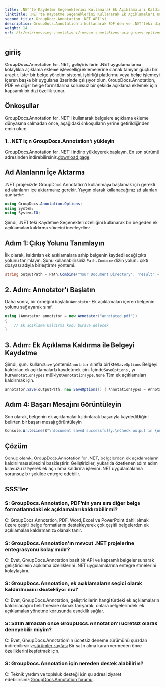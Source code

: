 ```yaml
---
title: .NET'te Kaydetme Seçeneklerini Kullanarak Ek Açıklamaları Kaldırma
linktitle: .NET'te Kaydetme Seçeneklerini Kullanarak Ek Açıklamaları Kaldırma
second_title: GroupDocs.Annotation .NET API'si
description: GroupDocs.Annotation'ı kullanarak PDF'den ve .NET'teki diğer belgelerden ek açıklamaları nasıl kaldıracağınızı öğrenin. Kod örnekleri içeren adım adım kılavuz.
weight: 14
url: /tr/net/removing-annotations/remove-annotations-using-save-options/
---
```

## giriiş

GroupDocs.Annotation for .NET, geliştiricilerin .NET uygulamalarına kolaylıkla açıklama ekleme işlevselliği eklemelerine olanak tanıyan güçlü bir araçtır. İster bir belge yönetim sistemi, işbirliği platformu veya belge işlemeyi içeren başka bir uygulama üzerinde çalışıyor olun, GroupDocs.Annotation, PDF ve diğer belge formatlarına sorunsuz bir şekilde açıklama eklemek için kapsamlı bir dizi özellik sunar.

## Önkoşullar

GroupDocs.Annotation for .NET'i kullanarak belgelere açıklama ekleme dünyasına dalmadan önce, aşağıdaki önkoşulların yerine getirildiğinden emin olun:

### 1. .NET için GroupDocs.Annotation'ı yükleyin

 GroupDocs.Annotation for .NET'i indirip yükleyerek başlayın. En son sürümü adresinden indirebilirsiniz.[download page](https://releases.groupdocs.com/annotation/net/).

## Ad Alanlarını İçe Aktarma

.NET projenizde GroupDocs.Annotation'ı kullanmaya başlamak için gerekli ad alanlarını içe aktarmanız gerekir. Yaygın olarak kullanacağınız ad alanları şunlardır:

```csharp
using GroupDocs.Annotation.Options;
using System;
using System.IO;
```


Şimdi, .NET'teki Kaydetme Seçenekleri özelliğini kullanarak bir belgeden ek açıklamaları kaldırma sürecini inceleyelim:

## Adım 1: Çıkış Yolunu Tanımlayın

İlk olarak, kaldırılan ek açıklamalara sahip belgenin kaydedileceği çıktı yolunu tanımlayın. Şunu kullanabilirsiniz:`Path.Combine` dizin yolunu çıktı dosyası adıyla birleştirme yöntemi.

```csharp
string outputPath = Path.Combine("Your Document Directory", "result" + Path.GetExtension("input.pdf"));
```

## 2. Adım: Annotator'ı Başlatın

 Daha sonra, bir örneğini başlatın`Annotator` Ek açıklamaları içeren belgenin yolunu sağlayarak sınıf.

```csharp
using (Annotator annotator = new Annotator("annotated.pdf"))
{
    // Ek açıklama kaldırma kodu buraya gelecek
}
```

## 3. Adım: Ek Açıklama Kaldırma ile Belgeyi Kaydetme

 Şimdi, şunu kullan:`Save` yöntemi`Annotator` sınıfla birlikte`SaveOptions` Belgeyi kaldırılan ek açıklamalarla kaydetmek için. İçinde`SaveOptions` , yı kur`AnnotationTypes` mülkiyet`AnnotationType.None` Tüm ek açıklamaları kaldırmak için.

```csharp
annotator.Save(outputPath, new SaveOptions() { AnnotationTypes = AnnotationType.None });
```

## Adım 4: Başarı Mesajını Görüntüleyin

Son olarak, belgenin ek açıklamalar kaldırılarak başarıyla kaydedildiğini belirten bir başarı mesajı görüntüleyin.

```csharp
Console.WriteLine($"\nDocument saved successfully.\nCheck output in {outputPath}.");
```

## Çözüm

Sonuç olarak, GroupDocs.Annotation for .NET, belgelerden ek açıklamaların kaldırılması sürecini basitleştirir. Geliştiriciler, yukarıda özetlenen adım adım kılavuzu izleyerek ek açıklama kaldırma işlevini .NET uygulamalarına sorunsuz bir şekilde entegre edebilir.

## SSS'ler

### S: GroupDocs.Annotation, PDF'nin yanı sıra diğer belge formatlarındaki ek açıklamaları kaldırabilir mi?

C: GroupDocs.Annotation, PDF, Word, Excel ve PowerPoint dahil olmak üzere çeşitli belge formatlarını destekleyerek çok çeşitli belgelerden ek açıklamaları kaldırmanıza olanak tanır.

### S: GroupDocs.Annotation'ın mevcut .NET projelerine entegrasyonu kolay mıdır?

C: Evet, GroupDocs.Annotation basit bir API ve kapsamlı belgeler sunarak geliştiricilerin açıklama özelliklerini .NET uygulamalarına entegre etmelerini kolaylaştırır.

### S: GroupDocs.Annotation, ek açıklamaların seçici olarak kaldırılmasını destekliyor mu?

C: Evet, GroupDocs.Annotation, geliştiricilerin hangi türdeki ek açıklamaların kaldırılacağını belirtmesine olanak tanıyarak, onlara belgelerindeki ek açıklamaları yönetme konusunda esneklik sağlar.

### S: Satın almadan önce GroupDocs.Annotation'ı ücretsiz olarak deneyebilir miyim?

 C: Evet, GroupDocs.Annotation'ın ücretsiz deneme sürümünü şuradan indirebilirsiniz:[sürümler sayfası](https://releases.groupdocs.com/) Bir satın alma kararı vermeden önce özelliklerini keşfetmek için.

### S: GroupDocs.Annotation için nereden destek alabilirim?

 C: Teknik yardım ve topluluk desteği için şu adresi ziyaret edebilirsiniz:[GroupDocs.Annotation forumu](https://forum.groupdocs.com/c/annotation/10).